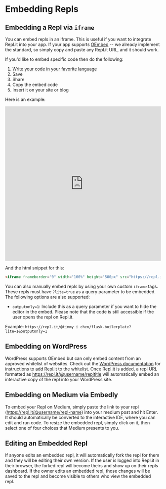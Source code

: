 # Embedding Repls

## Embedding a Repl via `iframe`

You can embed repls in an iframe. This is useful if you want to integrate Repl.it
into your app. If your app supports [OEmbed](https://oembed.com/) -- we already
implement the standard, so simply copy and paste any Repl.it URL, and it should work.

If you'd like to embed specific code then do the following:

1. [Write your code in your favorite language](https://repl.it/languages)
2. Save
3. Share
4. Copy the embed code
5. Insert it on your site or blog

Here is an example:

<iframe frameborder="0" width="100%" height="500px" src="https://repl.it/@amasad/PitifulLastingWhoopingcrane?lite=true"></iframe>

And the html snippet for this:

```html
<iframe frameborder="0" width="100%" height="500px" src="https://repl.it/@amasad/PitifulLastingWhoopingcrane?lite=true"></iframe>
```

You can also manually embed repls by using your own custom `iframe` tags.
These repls must have `?lite=true` as a query parameter to be embedded.  The
following options are also supported:

* `outputonly=1`: Include this as a query parameter if you want to hide the
editor in the embed.  Please note that the code is still accessible if the
user opens the repl on Repl.it.

Example: `https://repl.it/@timmy_i_chen/flask-boilerplate?lite=1&outputonly=1`

## Embedding on WordPress

WordPress supports OEmbed but can only embed content from an approved whitelist of websites. Check out the [WordPress documentation](https://wordpress.org/support/article/embeds/#adding-support-for-an-oembed-enabled-site) for instructions to add Repl.it to the whitelist. Once Repl.it is added, a repl URL formatted as https://repl.it/@username/repltitle will automatically embed an interactive copy of the repl into your WordPress site.

## Embedding on Medium via Embedly

To embed your Repl on Medium, simply paste the link to your repl
(https://repl.it/@username/repl-name) into your medium post and hit Enter.
It should automatically be converted to the interactive IDE, where you can
edit and run code.  To resize the embedded repl, simply click on it, then
select one of four choices that Medium presents to you.

## Editing an Embedded Repl

If anyone edits an embedded repl, it will automatically fork the repl for them
and they will be editing their own version.  If the user is logged into Repl.it
in their browser, the forked repl will become theirs and show up on their repls
dashboard.  If the owner edits an embedded repl, those changes will be saved to
the repl and become visible to others who view the embedded repl.